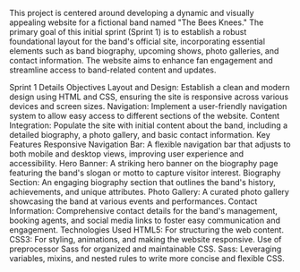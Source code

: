 This project is centered around developing a dynamic and visually appealing website for a fictional band named "The Bees Knees." The primary goal of this initial sprint (Sprint 1) is to establish a robust foundational layout for the band's official site, incorporating essential elements such as band biography, upcoming shows, photo galleries, and contact information. The website aims to enhance fan engagement and streamline access to band-related content and updates.

Sprint 1 Details
Objectives
Layout and Design: Establish a clean and modern design using HTML and CSS, ensuring the site is responsive across various devices and screen sizes.
Navigation: Implement a user-friendly navigation system to allow easy access to different sections of the website.
Content Integration: Populate the site with initial content about the band, including a detailed biography, a photo gallery, and basic contact information.
Key Features
Responsive Navigation Bar: A flexible navigation bar that adjusts to both mobile and desktop views, improving user experience and accessibility.
Hero Banner: A striking hero banner on the biography page featuring the band's slogan or motto to capture visitor interest.
Biography Section: An engaging biography section that outlines the band's history, achievements, and unique attributes.
Photo Gallery: A curated photo gallery showcasing the band at various events and performances.
Contact Information: Comprehensive contact details for the band's management, booking agents, and social media links to foster easy communication and engagement.
Technologies Used
HTML5: For structuring the web content.
CSS3: For styling, animations, and making the website responsive. Use of preprocessor Sass for organized and maintainable CSS.
Sass: Leveraging variables, mixins, and nested rules to write more concise and flexible CSS.